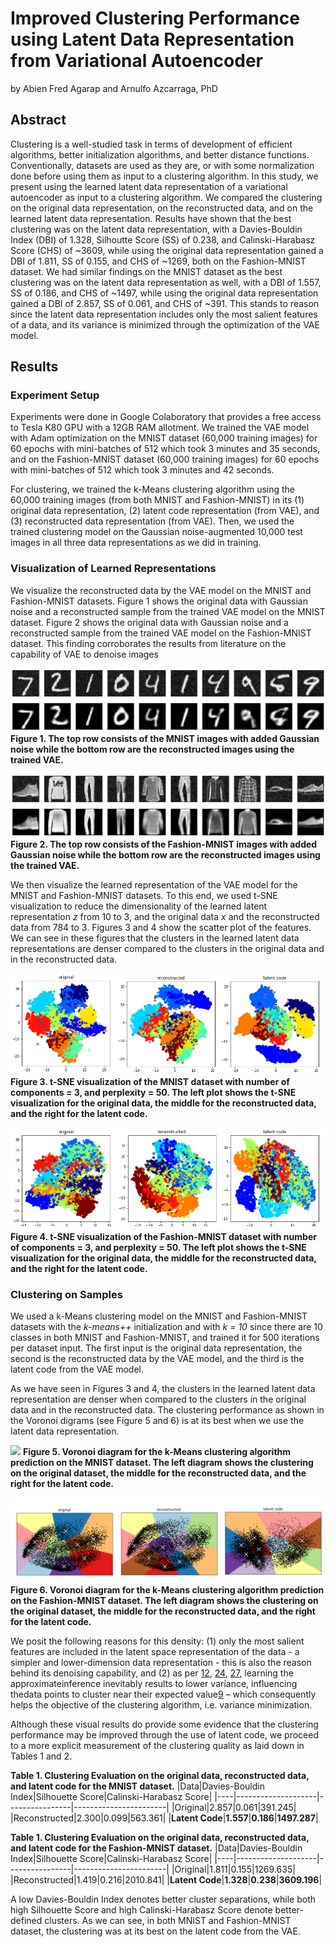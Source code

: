 Improved Clustering Performance using Latent Data Representation from Variational Autoencoder
===

by Abien Fred Agarap and Arnulfo Azcarraga, PhD

## Abstract

Clustering is a well-studied task in terms of development of efficient algorithms, better initialization algorithms, and better distance functions. Conventionally, datasets are used as they are, or with some normalization done before using them as input to a clustering algorithm. In this study, we present using the learned latent data representation of a variational autoencoder as input to a clustering algorithm. We compared the clustering on the original data representation, on the reconstructed data, and on the learned latent data representation. Results have shown that the best clustering was on the latent data representation, with a Davies-Bouldin Index (DBI) of 1.328, Silhoutte Score (SS) of 0.238, and Calinski-Harabasz Score (CHS) of ~3609, while using the original data representation gained a DBI of 1.811, SS of 0.155, and CHS of ~1269, both on the Fashion-MNIST dataset. We had similar findings on the MNIST dataset as the best clustering was on the latent data representation as well, with a DBI of 1.557, SS of 0.186, and CHS of ~1497, while using the original data representation gained a DBI of 2.857, SS of 0.061, and CHS of ~391. This stands to reason since the latent data representation includes only the most salient features of a data, and its variance is minimized through the optimization of the VAE model.

## Results

### Experiment Setup
Experiments were done in Google Colaboratory that provides a free access to Tesla K80 GPU with a 12GB RAM allotment. We trained the VAE model with Adam optimization on the MNIST dataset (60,000 training images) for 60 epochs with mini-batches of 512 which took 3 minutes and 35 seconds, and on the Fashion-MNIST dataset (60,000 training images) for 60 epochs with mini-batches of 512 which took 3 minutes and 42 seconds.

For clustering, we trained the k-Means clustering algorithm using the 60,000 training images (from both MNIST and Fashion-MNIST) in its (1) original data representation, (2) latent code representation (from VAE), and (3) reconstructed data representation (from VAE). Then, we used the trained clustering model on the Gaussian noise-augmented 10,000 test images in all three data representations as we did in training.

### Visualization of Learned Representations

We visualize the reconstructed data by the VAE model on the MNIST and Fashion-MNIST datasets. Figure 1 shows the original data with Gaussian noise and a reconstructed sample from the trained VAE model on the MNIST dataset. Figure 2 shows the original data with Gaussian noise and a reconstructed sample from the trained VAE model on the Fashion-MNIST dataset. This finding corroborates the results from literature on the capability of VAE to denoise images

![](assets/mnist_noise_clean.png)
**Figure 1. The top row consists of the MNIST images with added Gaussian noise while the bottom row are the reconstructed images using the trained VAE.**

![](assets/fmnist_noise_clean.png)
**Figure 2. The top row consists of the Fashion-MNIST images with added Gaussian noise while the bottom row are the reconstructed images using the trained VAE.**

We then visualize the learned representation of the VAE model for the MNIST and Fashion-MNIST datasets. To this end, we used t-SNE visualization to reduce the dimensionality of the learned latent representation _z_ from 10 to 3, and the original data _x_ and the reconstructed data from 784 to 3. Figures 3 and 4 show the scatter plot of the features. We can see in these figures that the clusters in the learned latent data representations are denser compared to the clusters in the original data and in the reconstructed data.

![](assets/tsne_mnist.png)
**Figure 3. t-SNE visualization of the MNIST dataset with number of components = 3, and perplexity = 50. The left plot shows the t-SNE visualization for the original data, the middle for the reconstructed data, and the right for the latent code.**

![](assets/tsne_fmnist.png)
**Figure 4. t-SNE visualization of the Fashion-MNIST dataset with number of components = 3, and perplexity = 50. The left plot shows the t-SNE visualization for the original data, the middle for the reconstructed data, and the right for the latent code.**

### Clustering on Samples

We used a k-Means clustering model on the MNIST and Fashion-MNIST datasets with the *k-means++* initialization and with _k = 10_ since there are 10 classes in both MNIST and Fashion-MNIST, and trained it for 500 iterations per dataset input. The first input is the original data representation, the second is the reconstructed data by the VAE model, and the third is the latent code from the VAE model.

As we have seen in Figures 3 and 4, the clusters in the learned latent data representation are denser when compared to the clusters in the original data and in the reconstructed data. The clustering performance as shown in the Voronoi digrams (see Figure 5 and 6) is at its best when we use the latent data representation.

![](assets/clustering_mnist.png)
**Figure 5. Voronoi diagram for the k-Means clustering algorithm prediction on the MNIST dataset. The left diagram shows the clustering on the original dataset, the middle for the reconstructed data, and the right for the latent code.**

![](assets/clustering_fmnist.png)
**Figure 6. Voronoi diagram for the k-Means clustering algorithm prediction on the Fashion-MNIST dataset. The left diagram shows the clustering on the original dataset, the middle for the reconstructed data, and the right for the latent code.**

We posit the following reasons for this density: (1) only the most salient features are included in the latent space representation of the data - a simpler and lower-dimension data representation - this is also the reason behind its denoising capability, and (2) as per [12](https://arxiv.org/abs/1312.6114), [24](https://arxiv.org/abs/1401.0118), [27](https://projecteuclid.org/euclid.ba/1386166315), learning  the approximateinference inevitably results to lower variance, influencing thedata points to cluster near their expected value[9](https://www.deeplearningbook.org/) – which consequently helps the objective of the clustering algorithm, i.e. variance minimization.

Although these visual results do provide some evidence that the clustering performance may be improved through the use of latent code, we proceed to a more explicit measurement of the clustering quality as laid down in Tables 1 and 2.

**Table 1. Clustering Evaluation on the original data, reconstructed data, and latent code for the MNIST dataset.**
|Data|Davies-Bouldin Index|Silhouette Score|Calinski-Harabasz Score|
|----|--------------------|----------------|-----------------------|
|Original|2.857|0.061|391.245|
|Reconstructed|2.300|0.099|563.361|
|**Latent Code**|**1.557**|**0.186**|**1497.287**|

**Table 1. Clustering Evaluation on the original data, reconstructed data, and latent code for the Fashion-MNIST dataset.**
|Data|Davies-Bouldin Index|Silhouette Score|Calinski-Harabasz Score|
|----|--------------------|----------------|-----------------------|
|Original|1.811|0.155|1269.635|
|Reconstructed|1.419|0.216|2010.841|
|**Latent Code**|**1.328**|**0.238**|**3609.196**|

A low Davies-Bouldin Index denotes better cluster separations, while both high Silhouette Score and high Calinski-Harabasz Score denote better-defined clusters. As we can see, in both MNIST and Fashion-MNIST dataset, the clustering was at its best on the latent code from the VAE.